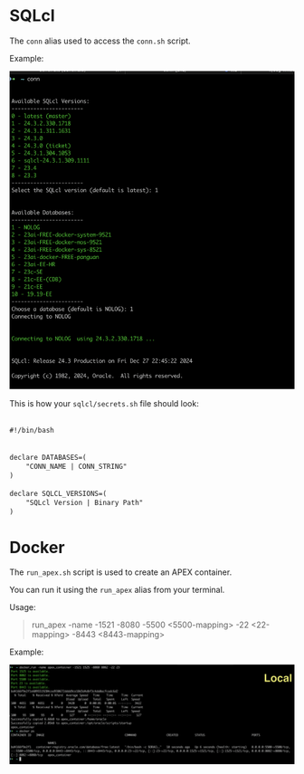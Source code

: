 

# SQLcl

The `conn` alias used to access the `conn.sh` script.

Example:

![SQlcl](images/sqlcl.png)

This is how your `sqlcl/secrets.sh` file should look:

```

#!/bin/bash 


declare DATABASES=(
    "CONN_NAME | CONN_STRING"
) 

declare SQLCL_VERSIONS=(
    "SQLcl Version | Binary Path"
)

```

# Docker

The `run_apex.sh` script is used to create an APEX container.

You can run it using the `run_apex` alias from your terminal.

Usage:

>run_apex -name <container-name> -1521 <db-port-mappin> -8080 <apex-port-mapping> -5500 <5500-mapping> -22 <22-mapping> -8443 <8443-mapping>

Example:

![docker](images/docker.png)
